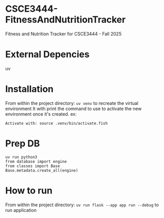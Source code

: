 # CSCE3444-FitnessAndNutritionTracker

Fitness and Nutrition Tracker for CSCE3444 - Fall 2025

# External Depencies
uv

# Installation
From within the project directory:
`uv venv` to recreate the virtual environment
It with print the command to use to activate the new environment once it's created. ex: 
```
Activate with: source .venv/bin/activate.fish
```

# Prep DB
```
uv run python3
from database import engine
from classes import Base
Base.metadata.create_all(engine)
```

# How to run
From within the project directory:
`uv run flask --app app run --debug` to run application
